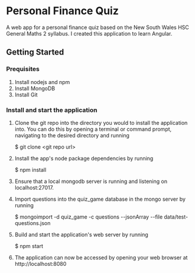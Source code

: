 # Personal Finance Quiz
A web app for a personal finance quiz based on the New South Wales HSC General Maths 2 syllabus. I created this application to learn Angular.

## Getting Started

### Prequisites
1. Install nodejs and npm
2. Install MongoDB
3. Install Git


### Install and start the application
1. Clone the git repo into the directory you would to install the application into. You can do this by opening a terminal or command prompt, navigating to the desired directory and running

    $ git clone \<git repo url\>
2. Install the app's node package dependencies by running

    $ npm install
3. Ensure that a local mongodb server is running and listening on localhost:27017.
4. Import questions into the quiz_game database in the mongo server by running

    $ mongoimport -d quiz_game -c questions --jsonArray --file data/test-questions.json
5. Build and start the application's web server by running
    
    $ npm start
6. The application can now be accessed by opening your web browser at http://localhost:8080
